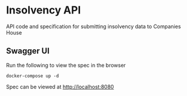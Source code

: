 # Insolvency API

API code and specification for submitting insolvency data to Companies House

## Swagger UI

Run the following to view the spec in the browser

    docker-compose up -d

Spec can be viewed at [http://localhost:8080](http://localhost:8080)